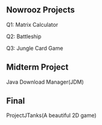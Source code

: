 ## Nowrooz Projects
Q1: Matrix Calculator <br>

Q2: Battleship <br>

Q3: Jungle Card Game <br>

## Midterm Project
Java Download Manager(JDM)

## Final 
ProjectJTanks(A beautiful 2D game)
